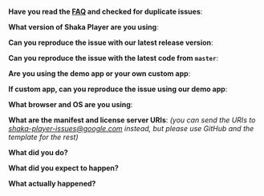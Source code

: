 **Have you read the [FAQ](https://goo.gl/njDlGk) and checked for duplicate issues**:

**What version of Shaka Player are you using**:

**Can you reproduce the issue with our latest release version**:

**Can you reproduce the issue with the latest code from `master`**:

**Are you using the demo app or your own custom app**:

**If custom app, can you reproduce the issue using our demo app**:

**What browser and OS are you using**:

**What are the manifest and license server URIs**:
*(you can send the URIs to <shaka-player-issues@google.com> instead, but please use GitHub and the template for the rest)*


**What did you do?**


**What did you expect to happen?**


**What actually happened?**

